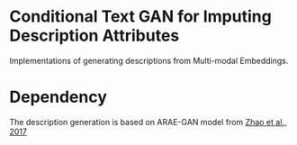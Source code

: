 # Conditional Text GAN for Imputing Description Attributes

Implementations of generating descriptions from Multi-modal Embeddings.





# Dependency

The description generation is based on ARAE-GAN model from [Zhao et al., 2017](https://github.com/jakezhaojb/ARAE)
